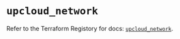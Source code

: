 # `upcloud_network`

Refer to the Terraform Registory for docs: [`upcloud_network`](https://registry.terraform.io/providers/upcloudltd/upcloud/3.3.0/docs/resources/network).
